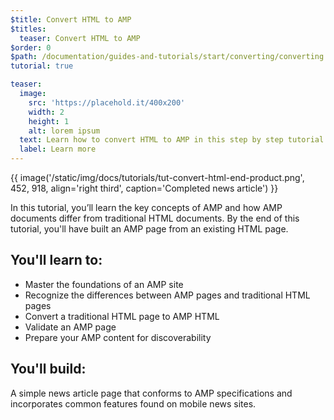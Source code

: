 ```yaml
---
$title: Convert HTML to AMP
$titles:
  teaser: Convert HTML to AMP
$order: 0
$path: /documentation/guides-and-tutorials/start/converting/converting.html
tutorial: true

teaser:
  image:
    src: 'https://placehold.it/400x200'
    width: 2
    height: 1
    alt: lorem ipsum
  text: Learn how to convert HTML to AMP in this step by step tutorial.
  label: Learn more
---
```


{{ image('/static/img/docs/tutorials/tut-convert-html-end-product.png', 452, 918, align='right third', caption='Completed news article') }}

In this tutorial, you’ll learn the key concepts of AMP and how AMP documents differ from traditional HTML documents.  By the end of this tutorial, you'll have built an AMP page from an existing HTML page.

## You'll learn to:

- Master the foundations of an AMP site
- Recognize the differences between AMP pages and traditional HTML pages
- Convert a traditional HTML page to AMP HTML
- Validate an AMP page
- Prepare your AMP content for discoverability

## You'll build:

A simple news article page that conforms to AMP specifications and incorporates common features found on mobile news sites.
